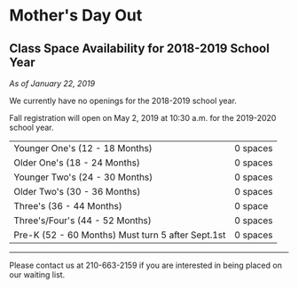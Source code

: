 # Mother's Day Out
## Class Space Availability for 2018-2019 School Year

*As of January 22, 2019*

We currently have no openings for the 2018-2019 school year.

Fall registration will open on May 2, 2019 at 10:30 a.m. for the 2019-2020 school year.

|  |  |
| ------------------------------ | -------- |
| Younger One's (12 - 18 Months) | 0 spaces |
| Older One's (18 - 24 Months)   | 0 spaces |
| Younger Two's (24 - 30 Months) | 0 spaces |
| Older Two's (30 - 36 Months)   | 0 spaces |
| Three's (36 - 44 Months)       | 0 space  |
| Three's/Four's (44 - 52 Months)| 0 spaces |
| Pre-K (52 - 60 Months) Must turn 5 after Sept.1st | 0 spaces |

-----

Please contact us at 210-663-2159 if you are interested in being placed on our waiting list.

